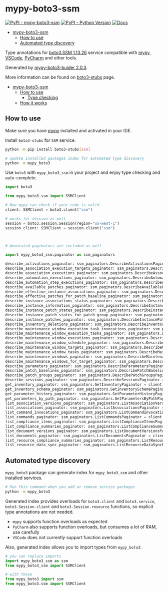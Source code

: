 # mypy-boto3-ssm

[![PyPI - mypy-boto3-ssm](https://img.shields.io/pypi/v/mypy-boto3-ssm.svg?color=blue)](https://pypi.org/project/mypy-boto3-ssm)
[![PyPI - Python Version](https://img.shields.io/pypi/pyversions/mypy-boto3-ssm.svg?color=blue)](https://pypi.org/project/mypy-boto3-ssm)
[![Docs](https://img.shields.io/readthedocs/mypy-boto3-builder.svg?color=blue)](https://mypy-boto3-builder.readthedocs.io/)

- [mypy-boto3-ssm](#mypy-boto3-ssm)
  - [How to use](#how-to-use)
  - [Automated type discovery](#automated-type-discovery)


Type annotations for
[boto3.SSM 1.13.26](https://boto3.amazonaws.com/v1/documentation/api/1.13.26/reference/services/ssm.html#SSM) service
compatible with [mypy](https://github.com/python/mypy), [VSCode](https://code.visualstudio.com/),
[PyCharm](https://www.jetbrains.com/pycharm/) and other tools.

Generated by [mypy-boto3-buider 2.0.3](https://github.com/vemel/mypy_boto3_builder).

More information can be found on [boto3-stubs](https://pypi.org/project/boto3-stubs/) page.

- [mypy-boto3-ssm](#mypy-boto3-ssm)
  - [How to use](#how-to-use)
    - [Type checking](#type-checking)
  - [How it works](#how-it-works)

## How to use

Make sure you have [mypy](https://github.com/python/mypy) installed and activated in your IDE.

Install `boto3-stubs` for `SSM` service.

```bash
python -m pip install boto3-stubs[ssm]

# update installed packages index for automated type discovery
python -m mypy_boto3
```

Use `boto3` with `mypy_boto3_ssm` in your project and enjoy type checking and auto-complete.

```python
import boto3

from mypy_boto3_ssm import SSMClient

# Now mypy can check if your code is valid.
client: SSMClient = boto3.client("ssm")

# works for session as well
session = boto3.session.Session(region="us-west-1")
session_client: SSMClient = session.client("ssm")



# Annotated paginators are included as well

import mypy_boto3_ssm.paginator as ssm_paginators

describe_activations_paginator: ssm_paginators.DescribeActivationsPaginator = client.get_paginator("describe_activations")
describe_association_execution_targets_paginator: ssm_paginators.DescribeAssociationExecutionTargetsPaginator = client.get_paginator("describe_association_execution_targets")
describe_association_executions_paginator: ssm_paginators.DescribeAssociationExecutionsPaginator = client.get_paginator("describe_association_executions")
describe_automation_executions_paginator: ssm_paginators.DescribeAutomationExecutionsPaginator = client.get_paginator("describe_automation_executions")
describe_automation_step_executions_paginator: ssm_paginators.DescribeAutomationStepExecutionsPaginator = client.get_paginator("describe_automation_step_executions")
describe_available_patches_paginator: ssm_paginators.DescribeAvailablePatchesPaginator = client.get_paginator("describe_available_patches")
describe_effective_instance_associations_paginator: ssm_paginators.DescribeEffectiveInstanceAssociationsPaginator = client.get_paginator("describe_effective_instance_associations")
describe_effective_patches_for_patch_baseline_paginator: ssm_paginators.DescribeEffectivePatchesForPatchBaselinePaginator = client.get_paginator("describe_effective_patches_for_patch_baseline")
describe_instance_associations_status_paginator: ssm_paginators.DescribeInstanceAssociationsStatusPaginator = client.get_paginator("describe_instance_associations_status")
describe_instance_information_paginator: ssm_paginators.DescribeInstanceInformationPaginator = client.get_paginator("describe_instance_information")
describe_instance_patch_states_paginator: ssm_paginators.DescribeInstancePatchStatesPaginator = client.get_paginator("describe_instance_patch_states")
describe_instance_patch_states_for_patch_group_paginator: ssm_paginators.DescribeInstancePatchStatesForPatchGroupPaginator = client.get_paginator("describe_instance_patch_states_for_patch_group")
describe_instance_patches_paginator: ssm_paginators.DescribeInstancePatchesPaginator = client.get_paginator("describe_instance_patches")
describe_inventory_deletions_paginator: ssm_paginators.DescribeInventoryDeletionsPaginator = client.get_paginator("describe_inventory_deletions")
describe_maintenance_window_execution_task_invocations_paginator: ssm_paginators.DescribeMaintenanceWindowExecutionTaskInvocationsPaginator = client.get_paginator("describe_maintenance_window_execution_task_invocations")
describe_maintenance_window_execution_tasks_paginator: ssm_paginators.DescribeMaintenanceWindowExecutionTasksPaginator = client.get_paginator("describe_maintenance_window_execution_tasks")
describe_maintenance_window_executions_paginator: ssm_paginators.DescribeMaintenanceWindowExecutionsPaginator = client.get_paginator("describe_maintenance_window_executions")
describe_maintenance_window_schedule_paginator: ssm_paginators.DescribeMaintenanceWindowSchedulePaginator = client.get_paginator("describe_maintenance_window_schedule")
describe_maintenance_window_targets_paginator: ssm_paginators.DescribeMaintenanceWindowTargetsPaginator = client.get_paginator("describe_maintenance_window_targets")
describe_maintenance_window_tasks_paginator: ssm_paginators.DescribeMaintenanceWindowTasksPaginator = client.get_paginator("describe_maintenance_window_tasks")
describe_maintenance_windows_paginator: ssm_paginators.DescribeMaintenanceWindowsPaginator = client.get_paginator("describe_maintenance_windows")
describe_maintenance_windows_for_target_paginator: ssm_paginators.DescribeMaintenanceWindowsForTargetPaginator = client.get_paginator("describe_maintenance_windows_for_target")
describe_parameters_paginator: ssm_paginators.DescribeParametersPaginator = client.get_paginator("describe_parameters")
describe_patch_baselines_paginator: ssm_paginators.DescribePatchBaselinesPaginator = client.get_paginator("describe_patch_baselines")
describe_patch_groups_paginator: ssm_paginators.DescribePatchGroupsPaginator = client.get_paginator("describe_patch_groups")
describe_sessions_paginator: ssm_paginators.DescribeSessionsPaginator = client.get_paginator("describe_sessions")
get_inventory_paginator: ssm_paginators.GetInventoryPaginator = client.get_paginator("get_inventory")
get_inventory_schema_paginator: ssm_paginators.GetInventorySchemaPaginator = client.get_paginator("get_inventory_schema")
get_parameter_history_paginator: ssm_paginators.GetParameterHistoryPaginator = client.get_paginator("get_parameter_history")
get_parameters_by_path_paginator: ssm_paginators.GetParametersByPathPaginator = client.get_paginator("get_parameters_by_path")
list_association_versions_paginator: ssm_paginators.ListAssociationVersionsPaginator = client.get_paginator("list_association_versions")
list_associations_paginator: ssm_paginators.ListAssociationsPaginator = client.get_paginator("list_associations")
list_command_invocations_paginator: ssm_paginators.ListCommandInvocationsPaginator = client.get_paginator("list_command_invocations")
list_commands_paginator: ssm_paginators.ListCommandsPaginator = client.get_paginator("list_commands")
list_compliance_items_paginator: ssm_paginators.ListComplianceItemsPaginator = client.get_paginator("list_compliance_items")
list_compliance_summaries_paginator: ssm_paginators.ListComplianceSummariesPaginator = client.get_paginator("list_compliance_summaries")
list_document_versions_paginator: ssm_paginators.ListDocumentVersionsPaginator = client.get_paginator("list_document_versions")
list_documents_paginator: ssm_paginators.ListDocumentsPaginator = client.get_paginator("list_documents")
list_resource_compliance_summaries_paginator: ssm_paginators.ListResourceComplianceSummariesPaginator = client.get_paginator("list_resource_compliance_summaries")
list_resource_data_sync_paginator: ssm_paginators.ListResourceDataSyncPaginator = client.get_paginator("list_resource_data_sync")
```

## Automated type discovery

`mypy_boto3` package can generate index for `mypy_boto3_ssm` and other installed services.

```bash
# Run this command when you add or remove service packages
python -m mypy_boto3
```

Generated index provides overloads for `boto3.client` and `boto3.service`,
`boto3.Session.client` and `boto3.Session.resource` functions,
so explicit type annotations are not needed.

- `mypy` supports function overloads as expected
- `PyCharm` also supports function overloads, but consumes a lot of RAM, use carefully
- `VSCode` does not currently support function overloads

Also, generated index allows you to import types from `mypy_boto3`:

```python
# you can replace imports
import mypy_boto3_ssm as ssm
from mypy_boto3_ssm import SSMClient

# with these
from mypy_boto3 import ssm
from mypy_boto3.ssm import SSMClient
```